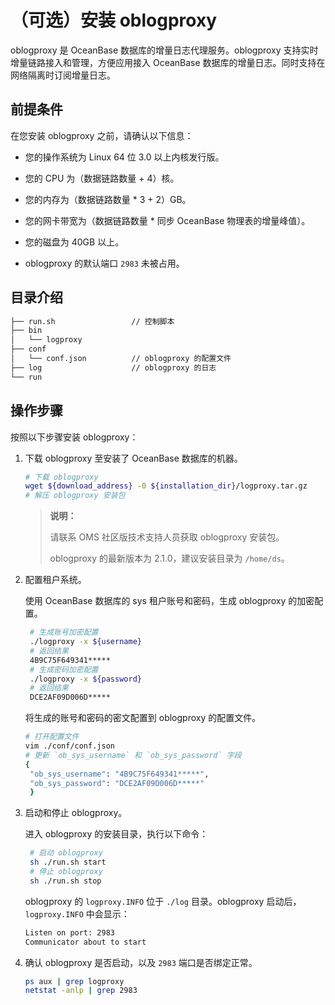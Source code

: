 # （可选）安装 oblogproxy

oblogproxy 是 OceanBase 数据库的增量日志代理服务。oblogproxy 支持实时增量链路接入和管理，方便应用接入 OceanBase 数据库的增量日志。同时支持在网络隔离时订阅增量日志。

## 前提条件

在您安装 oblogproxy 之前，请确认以下信息：

- 您的操作系统为 Linux 64 位 3.0 以上内核发行版。

- 您的 CPU 为（数据链路数量 + 4）核。

- 您的内存为（数据链路数量 * 3 + 2）GB。

- 您的网卡带宽为（数据链路数量 * 同步 OceanBase 物理表的增量峰值）。

- 您的磁盘为 40GB 以上。

- oblogproxy 的默认端口 `2983` 未被占用。

## 目录介绍

```bash
├── run.sh                 // 控制脚本
├── bin
│   └── logproxy          
├── conf
│   └── conf.json          // oblogproxy 的配置文件                       
├── log                    // oblogproxy 的日志                               
└── run   
```

## 操作步骤

按照以下步骤安装 oblogproxy：

1. 下载 oblogproxy 至安装了 OceanBase 数据库的机器。

   ```bash
   # 下载 oblogproxy
   wget ${download_address} -0 ${installation_dir}/logproxy.tar.gz 
   # 解压 oblogproxy 安装包
   ```

   > **说明：**
   >
   >请联系 OMS 社区版技术支持人员获取 oblogproxy 安装包。
   >
   >oblogproxy 的最新版本为 2.1.0，建议安装目录为 `/home/ds`。

2. 配置租户系统。

   使用 OceanBase 数据库的 sys 租户账号和密码，生成 oblogproxy 的加密配置。

   ```bash
    # 生成账号加密配置
    ./logproxy -x ${username}
    # 返回结果
    4B9C75F649341*****
    # 生成密码加密配置
    ./logproxy -x ${password}
    # 返回结果
    DCE2AF09D006D*****
   ```

   将生成的账号和密码的密文配置到 oblogproxy 的配置文件。

   ```bash
   # 打开配置文件
   vim ./conf/conf.json
   # 更新 `ob_sys_username` 和 `ob_sys_password` 字段
   {
    "ob_sys_username": "4B9C75F649341*****",
    "ob_sys_password": "DCE2AF09D006D*****"
    }
   ```

3. 启动和停止 oblogproxy。

    进入 oblogproxy 的安装目录，执行以下命令：

   ```bash
    # 启动 oblogproxy
    sh ./run.sh start
    # 停止 oblogproxy
    sh ./run.sh stop
   ```

   oblogproxy 的 `logproxy.INFO` 位于 `./log` 目录。oblogproxy 启动后，`logproxy.INFO` 中会显示：

   ```bash
   Listen on port: 2983
   Communicator about to start
   ```

4. 确认 oblogproxy 是否启动，以及 `2983` 端口是否绑定正常。

   ```bash
   ps aux | grep logproxy 
   netstat -anlp | grep 2983
   ```
